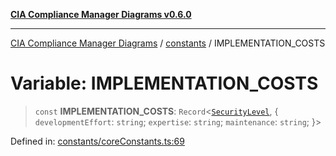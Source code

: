 [**CIA Compliance Manager Diagrams v0.6.0**](../../README.md)

***

[CIA Compliance Manager Diagrams](../../modules.md) / [constants](../README.md) / IMPLEMENTATION\_COSTS

# Variable: IMPLEMENTATION\_COSTS

> `const` **IMPLEMENTATION\_COSTS**: `Record`\<[`SecurityLevel`](../../types/cia/type-aliases/SecurityLevel.md), \{ `developmentEffort`: `string`; `expertise`: `string`; `maintenance`: `string`; \}\>

Defined in: [constants/coreConstants.ts:69](https://github.com/Hack23/cia-compliance-manager/blob/ca083b463223765b22422b66b3a43930241849bd/src/constants/coreConstants.ts#L69)
